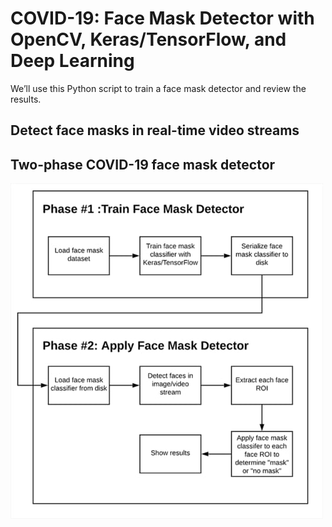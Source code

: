 <h1> COVID-19: Face Mask Detector with OpenCV, Keras/TensorFlow, and Deep Learning </h1>

We’ll use this Python script to train a face mask detector and review the results.

<h2><b>Detect face masks in real-time video streams</b></h2>

<h2>Two-phase COVID-19 face mask detector </h2>

<img src="3.jpeg">




